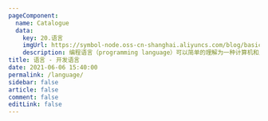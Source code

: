 ```yaml
---
pageComponent:
  name: Catalogue
  data:
    key: 20.语言
    imgUrl: https://symbol-node.oss-cn-shanghai.aliyuncs.com/blog/basic/language.png
    description: 编程语言（programming language）可以简单的理解为一种计算机和人都能识别的语言。一种计算机语言让程序员能够准确地定义计算机所需要使用的数据，并精确地定义在不同情况下所应当采取的行动。
title: 语言 - 开发语言
date: 2021-06-06 15:40:00
permalink: /language/
sidebar: false
article: false
comment: false
editLink: false
---
```

